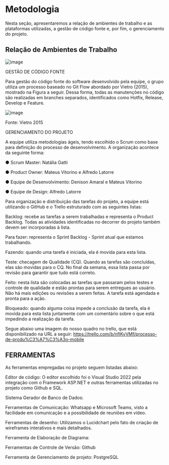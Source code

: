 
# Metodologia

Nesta seção, apresentaremos a relação de ambientes de trabalho e as plataformas utilizadas, a gestão de código fonte e, por fim, o gerenciamento do projeto. 
## Relação de Ambientes de Trabalho
![image](https://user-images.githubusercontent.com/83511889/188512050-29d15f96-cabd-4095-8cc3-fa6ea11882cd.png)


GESTÃO DE CÓDIGO FONTE 

 

Para gestão do código fonte do software desenvolvido pela equipe, o grupo utiliza um processo baseado no Git Flow abordado por Vietro (2015), mostrado na Figura a seguir. Dessa forma, todas as manutenções no código são realizadas em branches separados, identificados como Hotfix, Release, Develop e Feature. 

 
![image](https://user-images.githubusercontent.com/83511889/188512112-b629c5c0-7f69-4a50-86b4-3a03c77e8ec9.png)

 
 

Fonte: Vietro 2015 

 

 GERENCIAMENTO DO PROJETO 

 

A equipe utiliza metodologias ágeis, tendo escolhido o Scrum como base para definição do processo de desenvolvimento. A organização acontece da seguinte forma: 

● Scrum Master: Natália Gatti  

● Product Owner: Mateus Vitorino e Alfredo Latorre 

● Equipe de Desenvolvimento: Denison Amaral e Mateus Vitorino 

● Equipe de Design: Alfredo Latorre  

 

Para organização e distribuição das tarefas do projeto, a equipe está utilizando o GitHub e o Trello estruturado com as seguintes listas: 

 

Backlog: recebe as tarefas a serem trabalhadas e representa o Product Backlog. Todas as atividades identificadas no decorrer do projeto também devem ser incorporadas à lista. 	 

Para fazer: representa o Sprint Backlog - Sprint atual que estamos trabalhando.  

Fazendo: quando uma tarefa é iniciada, ela é movida para esta lista. 	 

Teste: checagem de Qualidade (CQ). Quando as tarefas são concluídas, elas são movidas para o CQ. No final da semana, essa lista passa por revisão para garantir que tudo está correto. 	 

Feito: nesta lista são colocadas as tarefas que passaram pelos testes e controle de qualidade e estão prontas para serem entregues ao usuário. Não há mais edições ou revisões a serem feitas. A tarefa está agendada e pronta para a ação. 

Bloqueado: quando alguma coisa impede a conclusão da tarefa, ela é movida para esta lista juntamente com um comentário sobre o que está impedindo a realização da tarefa. 

 

 

Segue abaixo uma imagem do nosso quadro no trello, que está disponibilizado na URL a seguir: https://trello.com/b/nfIKyVMf/processo-de-produ%C3%A7%C3%A3o-mobile 

 

 

 

 

## FERRAMENTAS 

 

As ferramentas empregadas no projeto seguem listadas abaixo: 

Editor de código: O editor escolhido foi o Visual Studio 2022 pela integração com o Framework ASP.NET e outras ferramentas utilizadas no projeto como Github e SQL. 

Sistema Gerador de Banco de Dados: 

Ferramentas de Comunicação: Whatsapp e Microsoft Teams, visto a facilidade em comunicação e a possibilidade de reuniões em vídeo. 

Ferramentas de desenho: Utilizamos o Lucidchart pelo fato de criação de wireframes interativos e mais detalhados. 

Ferramenta de Elaboração de Diagrama: 

Ferramentas de Controle de Versão: Github 

Ferramenta de Gerenciamento de projeto: PostgreSQL 
